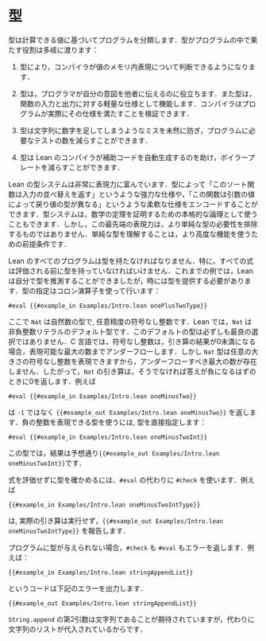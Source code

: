 <!-- # Types -->
# 型

<!-- Types classify programs based on the values that they can
compute. Types serve a number of roles in a program: -->

型は計算できる値に基づいてプログラムを分類します．型がプログラムの中で果たす役割は多岐に渡ります：

 <!-- 1. They allow the compiler to make decisions about the in-memory
    representation of a value. -->

 1. 型により，コンパイラが値のメモリ内表現について判断できるようになります．

 <!-- 2. They help programmers to communicate their intent to others,
    serving as a lightweight specification for the inputs and outputs
    of a function that the compiler can ensure the program adheres to. -->

 2. 型は，プログラマが自分の意図を他者に伝えるのに役立ちます．また型は，関数の入力と出力に対する軽量な仕様として機能します．コンパイラはプログラムが実際にその仕様を満たすことを検証できます．

 <!-- 3. They prevent various potential mistakes, such as adding a number
    to a string, and thus reduce the number of tests that are
    necessary for a program. -->

 3. 型は文字列に数字を足してしまうようなミスを未然に防ぎ，プログラムに必要なテストの数を減らすことができます．

 <!-- 5. They help the Lean compiler automate the production of auxiliary code that can save boilerplate. -->

 4. 型は Lean のコンパイラが補助コードを自動生成するのを助け，ボイラープレートを減らすことができます．

<!-- Lean's type system is unusually expressive.
Types can encode strong specifications like "this sorting function returns a permutation of its input" and flexible specifications like "this function has different return types, depending on the value of its argument".
The type system can even be used as a full-blown logic for proving mathematical theorems.
This cutting-edge expressive power doesn't obviate the need for simpler types, however, and understanding these simpler types is a prerequisite for using the more advanced features. -->

Lean の型システムは非常に表現力に富んでいます．型によって「このソート関数は入力の並べ替えを返す」というような強力な仕様や，「この関数は引数の値によって戻り値の型が異なる」というような柔軟な仕様をエンコードすることができます．型システムは，数学の定理を証明するための本格的な論理として使うこともできます．しかし，この最先端の表現力は，より単純な型の必要性を排除するものではありません．単純な型を理解することは，より高度な機能を使うための前提条件です．

<!-- Every program in Lean must have a type. In particular, every
expression must have a type before it can be evaluated. In the
examples so far, Lean has been able to discover a type on its own, but
it is sometimes necessary to provide one. This is done using the colon
operator: -->

Lean のすべてのプログラムは型を持たなければなりません．特に，すべての式は評価される前に型を持っていなければいけません．これまでの例では，Lean は自分で型を推測することができましたが，時には型を提供する必要があります．型の指定はコロン演算子を使って行います：

```lean
#eval {{#example_in Examples/Intro.lean onePlusTwoType}}
```

<!-- Here, `Nat` is the type of _natural numbers_, which are arbitrary-precision unsigned integers.
In Lean, `Nat` is the default type for non-negative integer literals.
This default type is not always the best choice.
In C, unsigned integers underflow to the largest representable numbers when subtraction would otherwise yield a result less than zero.
`Nat`, however, can represent arbitrarily-large unsigned numbers, so there is no largest number to underflow to.
Thus, subtraction on `Nat` returns `0` when the answer would have otherwise been negative.
For instance, -->

ここで `Nat` は自然数の型で, 任意精度の符号なし整数です．Lean では，`Nat` は非負整数リテラルのデフォルト型です．このデフォルトの型は必ずしも最良の選択ではありません．C 言語では，符号なし整数は，引き算の結果が0未満になる場合，表現可能な最大の数までアンダーフローします．しかし `Nat` 型は任意の大きさの符号なし整数を表現できますから，アンダーフローすべき最大の数が存在しません．したがって，`Nat` の引き算は，そうでなければ答えが負になるはずのときに0を返します．例えば

```lean
#eval {{#example_in Examples/Intro.lean oneMinusTwo}}
```

<!-- evaluates to `{{#example_out Examples/Intro.lean oneMinusTwo}}` rather
than `-1`. To use a type that can represent the negative integers,
provide it directly: -->

は `-1` ではなく `{{#example_out Examples/Intro.lean oneMinusTwo}}` を返します．負の整数を表現できる型を使うには, 型を直接指定します：

```lean
#eval {{#example_in Examples/Intro.lean oneMinusTwoInt}}
```

<!-- With this type, the result is `{{#example_out Examples/Intro.lean oneMinusTwoInt}}`, as expected. -->

この型では，結果は予想通り`{{#example_out Examples/Intro.lean oneMinusTwoInt}}`です．

<!-- To check the type of an expression without evaluating it, use `#check`
instead of `#eval`. For instance: -->

式を評価せずに型を確かめるには、`#eval` の代わりに `#check` を使います．例えば

```lean
{{#example_in Examples/Intro.lean oneMinusTwoIntType}}
```

<!-- reports `{{#example_out Examples/Intro.lean oneMinusTwoIntType}}` without actually performing the subtraction. -->

は, 実際の引き算は実行せず，`{{#example_out Examples/Intro.lean oneMinusTwoIntType}}` を報告します．

<!-- When a program can't be given a type, an error is returned from both
`#check` and `#eval`. For instance: -->

プログラムに型が与えられない場合，`#check` も `#eval` もエラーを返します．例えば：

```lean
{{#example_in Examples/Intro.lean stringAppendList}}
```

<!-- outputs -->

というコードは下記のエラーを出力します．

```output error
{{#example_out Examples/Intro.lean stringAppendList}}
```

<!-- because the second argument to ``String.append`` is expected to be a
string, but a list of strings was provided instead. -->

`String.append` の第2引数は文字列であることが期待されていますが，代わりに文字列のリストが代入されているからです．
